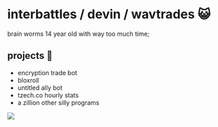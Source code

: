 # interbattles / devin / wavtrades 😺
brain worms 14 year old with way too much time;

## projects 🦕
- encryption trade bot
- bloxroll
- untitled ally bot
- tzech.co hourly stats
- a zillion other silly programs

<img src="https://media.discordapp.net/attachments/1039309131271647242/1129782664350666912/bigrat.jpg?width=967&height=671">
